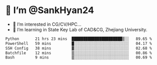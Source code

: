 # 👋 I’m @SankHyan24

- 👀 I’m interested in CG/CV/HPC...
- 🌱 I’m learning in State Key Lab of CAD&CG, Zhejiang University.

<!---
SankHyan24/SankHyan24 is a ✨ special ✨ repository because its `README.md` (this file) appears on your GitHub profile.
You can click the Preview link to take a look at your changes.
--->
<!--START_SECTION:waka-->

```txt
Python       21 hrs 23 mins  ██████████████████████▒░░   89.65 %
PowerShell   59 mins         █░░░░░░░░░░░░░░░░░░░░░░░░   04.17 %
SSH Config   38 mins         ▓░░░░░░░░░░░░░░░░░░░░░░░░   02.68 %
Batchfile    12 mins         ▒░░░░░░░░░░░░░░░░░░░░░░░░   00.86 %
Bash         9 mins          ▒░░░░░░░░░░░░░░░░░░░░░░░░   00.69 %
```

<!--END_SECTION:waka-->
